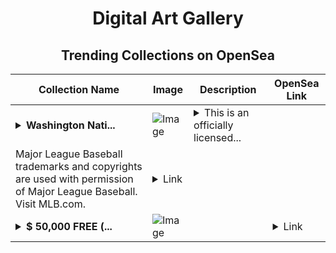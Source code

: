 <div align="center">

# Digital Art Gallery

## Trending Collections on OpenSea

| Collection Name                       | Image                                                                                     | Description                       | OpenSea Link                                                                                          |
|---------------------------------------|-------------------------------------------------------------------------------------------|-----------------------------------|--------------------------------------------------------------------------------------------------------|
| **<details><summary>Washington Nati...</summary>Washington Nationals® Team Cube 2.0 Team Colors 5 Legendary</details>** | ![Image](https://i.seadn.io/s/raw/files/753f47b32f181cca553bb40cda34e416.jpg?w=500&auto=format?w=200&auto=format) | <details><summary>This is an officially licensed...</summary>This is an officially licensed NFT from the 2022 Topps Series 1 Baseball NFT Collection. Inspired by the fan-favorite Topps Series 1 Base, this collection also includes brand new NFT products such as Stars of MLB Chrome, Generation NOW, Ultra Short Print, Team Cube 2.0, and a special 1987 35th Anniversary Motion Set. Visit ToppsNFTs.com for more details on this release.
Major League Baseball trademarks and copyrights are used with permission of Major League Baseball. Visit MLB.com.</details> | <details><summary>Link</summary>[Washington Nationals® Team Cube 2.0 Team Colors 5 Legendary](https://opensea.io/collection/washington-nationals-r-team-cube-2-0-team-colors-5)</details> |
| **<details><summary>$ 50,000 FREE (...</summary>$ 50,000 FREE (EventQ.io)</details>** | ![Image](https://i.seadn.io/s/raw/files/ff2c14f40548d92ced8b9521d4c873dd.png?w=500&auto=format?w=200&auto=format) |  | <details><summary>Link</summary>[$ 50,000 FREE (EventQ.io)](https://opensea.io/collection/50000-free-eventq-io-3796)</details> |

</div>